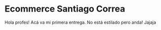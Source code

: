 # Ecommerce Santiago Correa

Hola profes! Acá va mi primera entrega. No está estilado pero anda! Jajaja